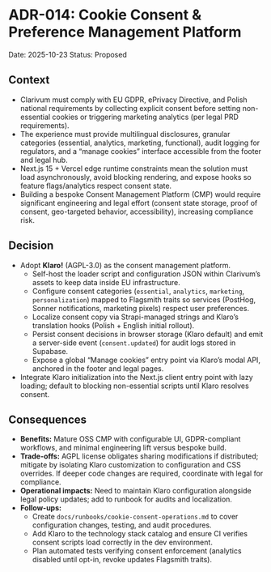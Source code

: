 # ADR-014: Cookie Consent & Preference Management Platform
Date: 2025-10-23
Status: Proposed

## Context
- Clarivum must comply with EU GDPR, ePrivacy Directive, and Polish national requirements by collecting explicit consent before setting non-essential cookies or triggering marketing analytics (per legal PRD requirements).
- The experience must provide multilingual disclosures, granular categories (essential, analytics, marketing, functional), audit logging for regulators, and a “manage cookies” interface accessible from the footer and legal hub.
- Next.js 15 + Vercel edge runtime constraints mean the solution must load asynchronously, avoid blocking rendering, and expose hooks so feature flags/analytics respect consent state.
- Building a bespoke Consent Management Platform (CMP) would require significant engineering and legal effort (consent state storage, proof of consent, geo-targeted behavior, accessibility), increasing compliance risk.

## Decision
- Adopt **Klaro!** (AGPL-3.0) as the consent management platform.
  - Self-host the loader script and configuration JSON within Clarivum’s assets to keep data inside EU infrastructure.
  - Configure consent categories (`essential`, `analytics`, `marketing`, `personalization`) mapped to Flagsmith traits so services (PostHog, Sonner notifications, marketing pixels) respect user preferences.
  - Localize consent copy via Strapi-managed strings and Klaro’s translation hooks (Polish + English initial rollout).
  - Persist consent decisions in browser storage (Klaro default) and emit a server-side event (`consent.updated`) for audit logs stored in Supabase.
  - Expose a global “Manage cookies” entry point via Klaro’s modal API, anchored in the footer and legal pages.
- Integrate Klaro initialization into the Next.js client entry point with lazy loading; default to blocking non-essential scripts until Klaro resolves consent.

## Consequences
- **Benefits:** Mature OSS CMP with configurable UI, GDPR-compliant workflows, and minimal engineering lift versus bespoke build.
- **Trade-offs:** AGPL license obligates sharing modifications if distributed; mitigate by isolating Klaro customization to configuration and CSS overrides. If deeper code changes are required, coordinate with legal for compliance.
- **Operational impacts:** Need to maintain Klaro configuration alongside legal policy updates; add to runbook for audits and localization.
- **Follow-ups:**
  - Create `docs/runbooks/cookie-consent-operations.md` to cover configuration changes, testing, and audit procedures.
  - Add Klaro to the technology stack catalog and ensure CI verifies consent scripts load correctly in the dev environment.
  - Plan automated tests verifying consent enforcement (analytics disabled until opt-in, revoke updates Flagsmith traits).
